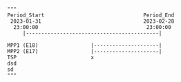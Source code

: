     """
    Period_Start                                Period_End
     2023-01-31                                 2023-02-28
      23:00:00                                   23:00:00
         |-------------------------------------------|
    
    MPP1 (E18)                 |---------------------|
    MPP2 (E17)                 |---------------------|
    TSP                        x
    dsd
    sd
    """


